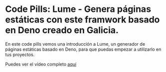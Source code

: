 # Code Pills: Lume - Genera páginas estáticas con este framwork basado en Deno creado en Galicia.

En este code pills vemos una introducción a Lume, un generador de páginas estáticas basado en Deno, para que puedas empezar a utilizarlo en tus proyectos.

Puedes ver el vídeo completo [aquí](https://youtu.be/_Hz2Xj69UyQ)
